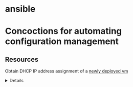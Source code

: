 # ansible
# Concoctions for automating configuration management

## Resources

Obtain DHCP IP address assignment of a [newly deployed vm](https://www.reddit.com/r/ansible/comments/16fnyz2/get_dhcp_ip_address_of_a_new_proxmox_vm_in_ansible/)
<details>
```
    - name: Create Container  
      delegate_to: localhost
      community.general.proxmox:  
      [...]  
      register: created_msg  
    - name: Get VM ID  
      set_fact:  
        created_vmid: "{{ created_msg | regex_search('VM (\\d*)', '\\1') | first | int }}"  
    - name: Execute ip a  
      become_user: root  
      become: true  
      ansible.builtin.command: /usr/bin/perl -T /usr/sbin/pct exec {{created_vmid}} ip a show dev eth0  
      register: ip_output  
    - name: Get IP  
      set_fact:  
        created_ip: "{{ ip_output | regex_search('inet (\\d*\\.\\d*\\.\\d*\\.\\d*)/', '\\1') | first }}"  
  ```
</details>
